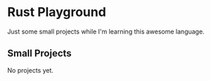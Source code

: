 # Rust Playground

Just some small projects while I'm learning this awesome language.

## Small Projects

No projects yet.
